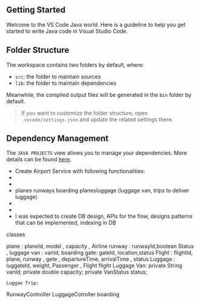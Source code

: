 ## Getting Started

Welcome to the VS Code Java world. Here is a guideline to help you get started to write Java code in Visual Studio Code.

## Folder Structure

The workspace contains two folders by default, where:

- `src`: the folder to maintain sources
- `lib`: the folder to maintain dependencies

Meanwhile, the compiled output files will be generated in the `bin` folder by default.

> If you want to customize the folder structure, open `.vscode/settings.json` and update the related settings there.

## Dependency Management

The `JAVA PROJECTS` view allows you to manage your dependencies. More details can be found [here](https://github.com/microsoft/vscode-java-dependency#manage-dependencies).




* Create Airport Service with following functionalities:
* 
* 
* planes runways boarding planesluggage (luggage van, trips to deliver luggage)
* 
* 
* I was expected to create DB design, APIs for the flow, designs patterns that can be implemented, indexing in DB


classes

plane : planeId, model , capacity , Airline 
runway : runwayId,boolean Status , 
luggage van : vanId, 
boarding gate: gateId, location,status
Flight : flightId, plane, runway , gete , departureTime, arrivalTime , status
Luggage : luggateId, weight, Passenger , Flight flight 
Luggage Van:  private String vanId;
    private double capacity;
    private VanStatus status;

    Luggae Trip: 

RunwayController 
LuggageCotroller 
boarding

